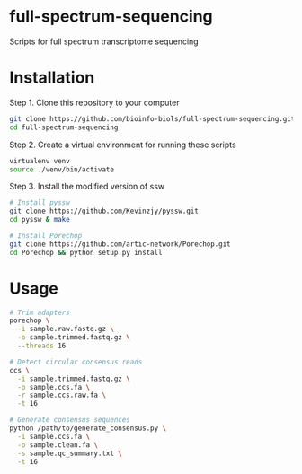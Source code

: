 # full-spectrum-sequencing
Scripts for full spectrum transcriptome sequencing

# Installation

Step 1. Clone this repository to your computer

```bash
git clone https://github.com/bioinfo-biols/full-spectrum-sequencing.git
cd full-spectrum-sequencing
```

Step 2. Create a virtual environment for running these scripts
```bash
virtualenv venv
source ./venv/bin/activate
```

Step 3. Install the modified version of ssw
```bash
# Install pyssw
git clone https://github.com/Kevinzjy/pyssw.git
cd pyssw & make 

# Install Porechop
git clone https://github.com/artic-network/Porechop.git
cd Porechop && python setup.py install
```

# Usage

```bash
# Trim adapters
porechop \
  -i sample.raw.fastq.gz \
  -o sample.trimmed.fastq.gz \
  --threads 16

# Detect circular consensus reads
ccs \
  -i sample.trimmed.fastq.gz \
  -o sample.ccs.fa \
  -r sample.ccs.raw.fa \
  -t 16

# Generate consensus sequences
python /path/to/generate_consensus.py \
  -i sample.ccs.fa \
  -o sample.clean.fa \
  -s sample.qc_summary.txt \
  -t 16
```